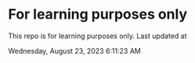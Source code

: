 # For learning purposes only
This repo is for learning purposes only.
Last updated at

Wednesday, August 23, 2023 6:11:23 AM

